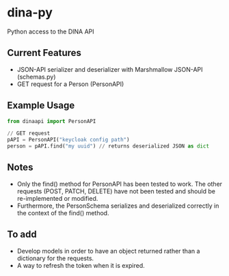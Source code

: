 # dina-py

Python access to the DINA API

## Current Features

* JSON-API serializer and deserializer with Marshmallow JSON-API (schemas.py)
* GET request for a Person (PersonAPI)

## Example Usage

```py
from dinaapi import PersonAPI

// GET request
pAPI = PersonAPI("keycloak config path")
person = pAPI.find("my uuid") // returns deserialized JSON as dict
```

## Notes

* Only the find() method for PersonAPI has been tested to work. The other requests (POST, PATCH, DELETE) have not been tested and should be re-implemented or modified.
* Furthermore, the PersonSchema serializes and deserialized correctly in the context of the find() method.

## To add

* Develop models in order to have an object returned rather than a dictionary for the requests.
* A way to refresh the token when it is expired.
